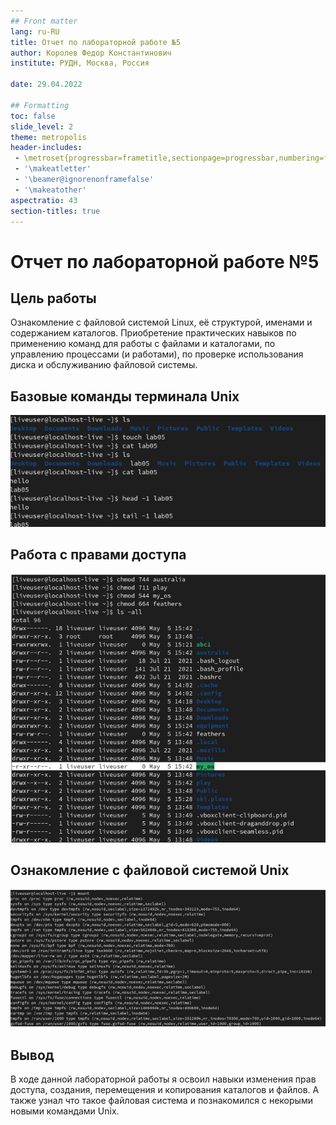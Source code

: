 ```yaml
---
## Front matter
lang: ru-RU
title: Отчет по лабораторной работе №5
author: Королев Федор Константинович
institute: РУДН, Москва, Россия

date: 29.04.2022

## Formatting
toc: false
slide_level: 2
theme: metropolis
header-includes: 
 - \metroset{progressbar=frametitle,sectionpage=progressbar,numbering=fraction}
 - '\makeatletter'
 - '\beamer@ignorenonframefalse'
 - '\makeatother'
aspectratio: 43
section-titles: true
---
```


# Отчет по лабораторной работе №5

## Цель работы

Ознакомление с файловой системой Linux, её структурой, именами и содержанием каталогов. Приобретение практических навыков по применению команд для работы с файлами и каталогами, по управлению процессами (и работами), по проверке использования диска и обслуживанию файловой системы.

## Базовые команды терминала Unix

![Базовые команды терминала Unix](screenshots/1.png)

## Работа с правами доступа

![Права доступа различных файлов](screenshots/2.png)

## Ознакомление с файловой системой Unix

![Файловая система](screenshots/3.png)

## Вывод

В ходе данной лабораторной работы я освоил навыки изменения прав доступа, создания, перемещения и копирования каталогов и файлов. А также узнал что такое файловая система и познакомился с некорыми новыми командами Unix.



